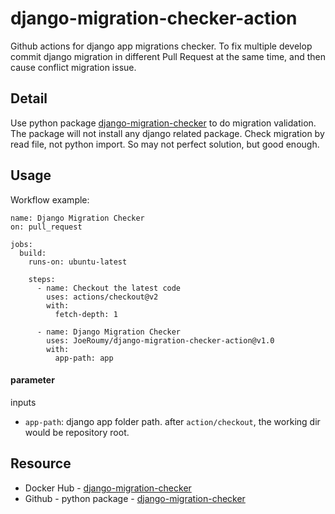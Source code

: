 django-migration-checker-action
===========
Github actions for django app migrations checker. To fix multiple develop commit 
django migration in different Pull Request at the same time, and then cause 
conflict migration issue.

## Detail
Use python package [django-migration-checker](https://github.com/tonyo/django-migration-checker) 
to do migration validation. The package will not install any django related package. 
Check migration by read file, not python import. So may not perfect solution, but good enough.


## Usage

Workflow example:
```
name: Django Migration Checker
on: pull_request

jobs:
  build:
    runs-on: ubuntu-latest

    steps:
      - name: Checkout the latest code
        uses: actions/checkout@v2
        with:
          fetch-depth: 1

      - name: Django Migration Checker
        uses: JoeRoumy/django-migration-checker-action@v1.0
        with:
          app-path: app
```

#### parameter
inputs
* `app-path`: django app folder path. after `action/checkout`, the working dir would be repository root.


## Resource
* Docker Hub - [django-migration-checker](https://hub.docker.com/r/hardcoretech/django-migration-checker)
* Github - python package - [django-migration-checker](https://github.com/tonyo/django-migration-checker)

